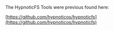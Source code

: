 The HypnoticFS Tools were previous found here:

[https://github.com/hypnoticos/hypnoticfs](https://github.com/hypnoticos/hypnoticfs)
